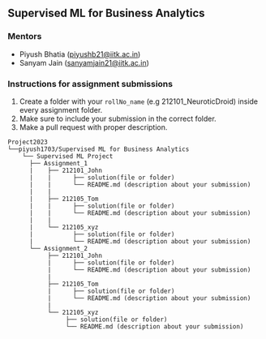 ## Supervised ML for Business Analytics

### Mentors
- Piyush Bhatia (piyushb21@iitk.ac.in)
- Sanyam Jain (sanyamjain21@iitk.ac.in)

### Instructions for assignment submissions
1. Create a folder with your `rollNo_name` (e.g 212101_NeuroticDroid) inside every assignment folder.
2. Make sure to include your submission in the correct folder.
3. Make a pull request with proper description.

```
Project2023
└──piyush1703/Supervised ML for Business Analytics
    └── Supervised ML Project
      ├── Assignment_1
      |    ├── 212101_John
      |    |      ├── solution(file or folder)
      |    |      └── README.md (description about your submission)
      |    |
      |    ├── 212105_Tom
      |    |      ├── solution(file or folder)
      |    |      └── README.md (description about your submission)
      |    |
      |    └── 212105_xyz
      |           ├── solution(file or folder)
      |           └── README.md (description about your submission)
      └── Assignment_2
           ├── 212101_John
           |      ├── solution(file or folder)
           |      └── README.md (description about your submission)
           |
           ├── 212105_Tom
           |      ├── solution(file or folder)
           |      └── README.md (description about your submission)
           |
           └── 212105_xyz
                ├── solution(file or folder)
                └── README.md (description about your submission)
```

